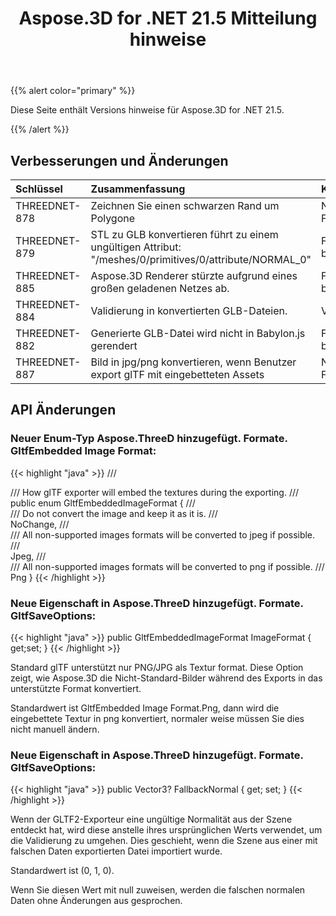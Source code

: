 ﻿---
title: Aspose.3D for .NET 21.5 Mitteilung hinweise
type: docs
weight: 8
url: /de/net/aspose-3d-for-net-21-5-release-notes/
---
{{% alert color="primary" %}}

Diese Seite enthält Versions hinweise für Aspose.3D for .NET 21.5.

{{% /alert %}}
## **Verbesserungen und Änderungen**

|**Schlüssel**|**Zusammenfassung**|**Kategorie**|
|:- |:- |:- |
|THREEDNET-878 |Zeichnen Sie einen schwarzen Rand um Polygone|Neues Feature|
|THREEDNET-879 |STL zu GLB konvertieren führt zu einem ungültigen Attribut: "/meshes/0/primitives/0/attribute/NORMAL_0"|Fehler beheben|
|THREEDNET-885 |Aspose.3D Renderer stürzte aufgrund eines großen geladenen Netzes ab.|Fehler beheben|
|THREEDNET-884 |Validierung in konvertierten GLB-Dateien.|Verbesserung|
|THREEDNET-882 |Generierte GLB-Datei wird nicht in Babylon.js gerendert|Fehler beheben|
|THREEDNET-887 |Bild in jpg/png konvertieren, wenn Benutzer export glTF mit eingebetteten Assets|Neues Feature|


## API Änderungen ##


### Neuer Enum-Typ Aspose.ThreeD hinzugefügt. Formate. GltfEmbedded Image Format: ###

{{< highlight "java" >}}
    /// <summary>
    /// How glTF exporter will embed the textures during the exporting.
    /// </summary>
    public enum GltfEmbeddedImageFormat
    {
        /// <summary>
        /// Do not convert the image and keep it as it is.
        /// </summary>
        NoChange,
        /// <summary>
        /// All non-supported images formats will be converted to jpeg if possible.
        /// </summary>
        Jpeg,
        /// <summary>
        /// All non-supported images formats will be converted to png if possible.
        /// </summary>
        Png
    }
{{< /highlight >}}

### Neue Eigenschaft in Aspose.ThreeD hinzugefügt. Formate. GltfSaveOptions: ###

{{< highlight "java" >}}
        public GltfEmbeddedImageFormat ImageFormat { get;set; }
{{< /highlight >}}


Standard glTF unterstützt nur PNG/JPG als Textur format. Diese Option zeigt, wie Aspose.3D die Nicht-Standard-Bilder während des Exports in das unterstützte Format konvertiert.

Standardwert ist GltfEmbedded Image Format.Png, dann wird die eingebettete Textur in png konvertiert, normaler weise müssen Sie dies nicht manuell ändern.


### Neue Eigenschaft in Aspose.ThreeD hinzugefügt. Formate. GltfSaveOptions:

{{< highlight "java" >}}
        public Vector3? FallbackNormal { get; set; }
{{< /highlight >}}

Wenn der GLTF2-Exporteur eine ungültige Normalität aus der Szene entdeckt hat, wird diese anstelle ihres ursprünglichen Werts verwendet, um die Validierung zu umgehen. Dies geschieht, wenn die Szene aus einer mit falschen Daten exportierten Datei importiert wurde.

Standardwert ist (0, 1, 0).

Wenn Sie diesen Wert mit null zuweisen, werden die falschen normalen Daten ohne Änderungen aus gesprochen.
